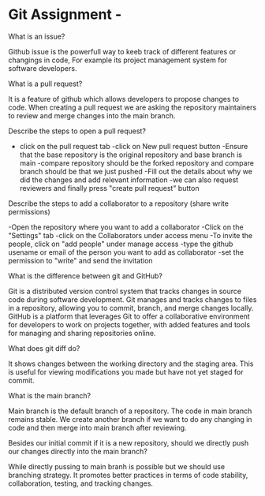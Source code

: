 # Git Assignment - <SidraOB>
What is an issue?

Github issue is the powerfull way to keeb track of different features or changings in code, For example its project management system for software developers.

What is a pull request?

It is a feature of github which allows developers to propose changes to code. When creating a pull request we are asking the repository maintainers to review and merge changes into the main branch.

Describe the steps to open a pull request?

- click on the pull request tab
-click on New pull request button
-Ensure that the base repository is the original repository and base branch is main 
-compare repository should be the forked repository and compare branch should be that we just pushed
-Fill out the details about why we did the changes and add relevant information
-we can also request reviewers and finally press "create pull request" button

Describe the steps to add a collaborator to a repository (share write permissions)

-Open the repository where you want to add a collaborator
-Click on the "Settings" tab
-click on the Collaborators under access menu
-To invite the people, click on "add people" under manage access
-type the github usename or email of the person you want to add as collaborator
-set the permission to "write" and send the invitation

What is the difference between git and GitHub?

Git is a distributed version control system that tracks changes in source code during software development. Git manages and tracks changes to files in a repository, allowing you to commit, branch, and merge changes locally.
GitHub is a platform that leverages Git to offer a collaborative environment for developers to work on projects together, with added features and tools for managing and sharing repositories online.

What does git diff do?

It shows changes between the working directory and the staging area. This is useful for viewing modifications you made but have not yet staged for commit.

What is the main branch?

Main branch is the default branch of a repository. The code in main branch remains stable. We create another branch if we want to do any changing in code and then merge into main branch after reviewing. 

Besides our initial commit if it is a new repository, should we directly push our changes directly into the main branch?

While directly pussing to main branh is possible but we should use branching strategy. It promotes better practices in terms of code stability, collaboration, testing, and tracking changes.
